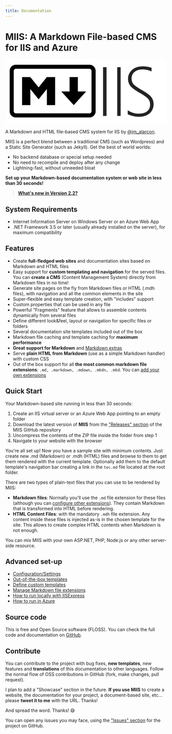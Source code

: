 ```yaml
---
title: Documentation
---
```


# MIIS: A Markdown File-based CMS for IIS and Azure

![MIIS Logo](Images/MIIS_Logo.png)

A Markdown and HTML file-based CMS system for IIS by [@jm_alarcon](https://twitter.com/jm_alarcon).

MIIS is a perfect blend between a traditional CMS (such as Wordpress) and a Static Site Generator (such as Jekyll). Get the best of world worlds:

- No backend database or special setup needed
- No need to recompile and deploy after any change
- Lightning-fast, without unneeded bloat

**Set up your Markdown-based documentation system or web site in less than 30 seconds!**

> **[What's new in Version 2.2?](releases)**

## System Requirements

- Internet Information Server on Windows Server or an Azure Web App
- .NET Framework 3.5 or later (usually already installed on the server), for maximum compatibility

## Features
- Create **full-fledged web sites** and documentation sites based on Markdown and HTML files
- Easy support for **custom templating and navigation** for the served files. You can **create a CMS** (Content Management System) directly from Markdown files in no time!
- Generate site pages on the fly from Markdown files or HTML (.mdh files), with navigation and all the common elements in the site
- Super-flexible and easy template creation, with "includes" support
- Custom properties that can be used in any file
- Powerful "Fragments" feature that allows to assemble contents dynamically from several files
- Define different look&feel, layout or navigation for specific files or folders
- Several documentation site templates included out of the box
- Markdown file caching and template caching for **maximum performance**
- **Great support for Markdown** and [Markdown extras](Markdown-Features)
- Serve **plain HTML from Markdown** (use as a simple Markdown handler) with custom CSS
- Out of the box support for all **the most common markdown file extensions**: `.md, .markdown, .mdown, .mkdn, .mkd`. You can [add your own extensions](Managing-File-Extensions)

## Quick Start

Your Markdown-based site running in less than 30 seconds:

1. Create an IIS virtual server or an Azure Web App pointing to an empty folder
2. Download the latest version of **MIIS** from the ["Releases" section](https://github.com/jmalarcon/MIIS/releases) of the MIIS GitHub repository
3. Uncompress the contents of the ZIP file inside the folder from step 1
4. Navigate to your website with the browser

You're all set up! Now you have a sample site with minimum contents. Just create new .md (Markdown) or .mdh (HTML) files and browse to them to get them rendered with the current template. Optionally add them to the default template's navigation bar creating a link in the `toc.md` file located at the root folder.

There are two types of plain-text files that you can use to be rendered by MIIS:

- **Markdown files**: Normally you'll use the `.md` file extension for these files (although you can [configure other extensions](Managing-File-Extensions)). They contain Markdown that is transformed into HTML before rendering.
- **HTML Content Files**: with the mandatory `.mdh` file extension. Any content inside these files is injected as-is in the chosen template for the site. This allows to create complex HTML contents when Markdown is not enough.

You can mix MIIS with your own ASP.NET, PHP, Node.js or any other server-side resource.

## Advanced set-up

- [Configuration/Settings](Settings)
- [Out-of-the-box templates](Template-List)
- [Define custom templates](Templating)
- [Manage Markdown file extensions](Managing-File-Extensions)
- [How to run locally with IISExpress](IISExpress)
- [How to run in Azure](Azure)

## Source code
This is free and Open Source software (FLOSS). You can check the full code and documentation on [GitHub](https://github.com/jmalarcon/MIIS).

## Contribute
You can contribute to the project with bug fixes, **new templates**, new features and **translations** of this documentation to other languages. Follow the normal flow of OSS contributions in GitHub (fork, make changes, pull request).

I plan to add a "Showcase" section in the future. **If you use MIIS** to create a website, the documentation for your project, a document-based site, etc... please **tweet it to me** with the URL. Thanks!

And spread the word. Thanks! :smile:

You can open any issues you may face, using the ["Issues" section](https://github.com/jmalarcon/MIIS/issues) for the project on GitHub.